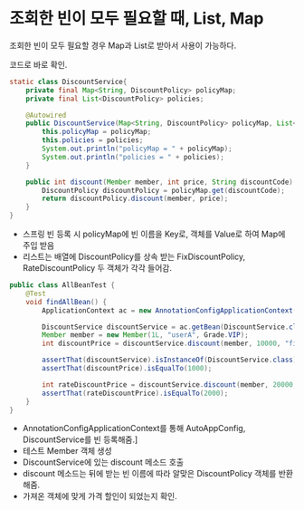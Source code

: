 # 조회한 빈이 모두 필요할 때, List, Map

조회한 빈이 모두 필요할 경우 Map과 List로 받아서 사용이 가능하다.

코드로 바로 확인.

```java
static class DiscountService{
    private final Map<String, DiscountPolicy> policyMap;
    private final List<DiscountPolicy> policies;

    @Autowired
    public DiscountService(Map<String, DiscountPolicy> policyMap, List<DiscountPolicy> policies) {
        this.policyMap = policyMap;
        this.policies = policies;
        System.out.println("policyMap = " + policyMap);
        System.out.println("policies = " + policies);
    }

    public int discount(Member member, int price, String discountCode) {
        DiscountPolicy discountPolicy = policyMap.get(discountCode);
        return discountPolicy.discount(member, price);
    }
}
```
* 스프링 빈 등록 시 policyMap에 빈 이름을 Key로, 객체를 Value로 하여 Map에 주입 받음
* 리스트는 배열에 DiscountPolicy를 상속 받는 FixDiscountPolicy, RateDiscountPolicy 두 객체가 각각 들어감.

```java
public class AllBeanTest {
    @Test
    void findAllBean() {
        ApplicationContext ac = new AnnotationConfigApplicationContext(AutoAppConfig.class, DiscountService.class);

        DiscountService discountService = ac.getBean(DiscountService.class);
        Member member = new Member(1L, "userA", Grade.VIP);
        int discountPrice = discountService.discount(member, 10000, "fixDiscountPolicy");

        assertThat(discountService).isInstanceOf(DiscountService.class);
        assertThat(discountPrice).isEqualTo(1000);

        int rateDiscountPrice = discountService.discount(member, 20000, "rateDiscountPolicy");
        assertThat(rateDiscountPrice).isEqualTo(2000);
    }
}
```
* AnnotationConfigApplicationContext를 통해 AutoAppConfig, DiscountService를 빈 등록해줌.]
* 테스트 Member 객체 생성
* DiscountService에 있는 discount 메소드 호출
* discount 메소드는 뒤에 받는 빈 이름에 따라 알맞은 DiscountPolicy 객체를 반환해줌.
* 가져온 객체에 맞게 가격 할인이 되었는지 확인.